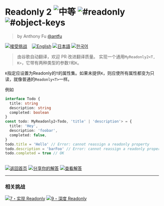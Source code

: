 <!--info-header-start--><h1>Readonly 2 <img src="https://img.shields.io/badge/-%E4%B8%AD%E7%AD%89-d9901a" alt="中等"/> <img src="https://img.shields.io/badge/-%23readonly-999" alt="#readonly"/> <img src="https://img.shields.io/badge/-%23object--keys-999" alt="#object-keys"/></h1><blockquote><p>by Anthony Fu <a href="https://github.com/antfu" target="_blank">@antfu</a></p></blockquote><p><a href="https://tsch.js.org/8/play/zh-CN" target="_blank"><img src="https://img.shields.io/badge/-%E6%8E%A5%E5%8F%97%E6%8C%91%E6%88%98-3178c6?logo=typescript&logoColor=white" alt="接受挑战"/></a> &nbsp;&nbsp;&nbsp;<a href="./README.md" target="_blank"><img src="https://img.shields.io/badge/-English-gray" alt="English"/></a>  <a href="./README.ja.md" target="_blank"><img src="https://img.shields.io/badge/-%E6%97%A5%E6%9C%AC%E8%AA%9E-gray" alt="日本語"/></a>  <a href="./README.ko.md" target="_blank"><img src="https://img.shields.io/badge/-%ED%95%9C%EA%B5%AD%EC%96%B4-gray" alt="한국어"/></a> </p><!--info-header-end-->

> 由谷歌自动翻译，欢迎 PR 改进翻译质量。
实现一个通用`MyReadonly2<T, K>`，它带有两种类型的参数`T`和`K`。

`K`指定应设置为Readonly的`T`的属性集。如果未提供`K`，则应使所有属性都变为只读，就像普通的`Readonly<T>`一样。

例如

```ts
interface Todo {
  title: string
  description: string
  completed: boolean
}
const todo: MyReadonly2<Todo, 'title' | 'description'> = {
  title: 'Hey',
  description: 'foobar',
  completed: false,
}
todo.title = 'Hello' // Error: cannot reassign a readonly property
todo.description = 'barFoo' // Error: cannot reassign a readonly property
todo.completed = true // OK
```

<!--info-footer-start--><br><a href="../../README.zh-CN.md" target="_blank"><img src="https://img.shields.io/badge/-%E8%BF%94%E5%9B%9E%E9%A6%96%E9%A1%B5-grey" alt="返回首页"/></a> <a href="https://tsch.js.org/8/answer/zh-CN" target="_blank"><img src="https://img.shields.io/badge/-%E5%88%86%E4%BA%AB%E4%BD%A0%E7%9A%84%E8%A7%A3%E7%AD%94-teal" alt="分享你的解答"/></a> <a href="https://tsch.js.org/8/solutions" target="_blank"><img src="https://img.shields.io/badge/-%E6%9F%A5%E7%9C%8B%E8%A7%A3%E7%AD%94-de5a77?logo=awesome-lists&logoColor=white" alt="查看解答"/></a> <hr><h3>相关挑战</h3><a href="https://github.com/type-challenges/type-challenges/blob/main/questions/00007-easy-readonly/README.zh-CN.md" target="_blank"><img src="https://img.shields.io/badge/-7%E3%83%BB%E5%AE%9E%E7%8E%B0%20Readonly-7aad0c" alt="7・实现 Readonly"/></a>  <a href="https://github.com/type-challenges/type-challenges/blob/main/questions/00009-medium-deep-readonly/README.zh-CN.md" target="_blank"><img src="https://img.shields.io/badge/-9%E3%83%BB%E6%B7%B1%E5%BA%A6%20Readonly-d9901a" alt="9・深度 Readonly"/></a> <!--info-footer-end-->
